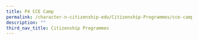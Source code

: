 ```yaml
---
title: P4 CCE Camp
permalink: /character-n-citizenship-edu/Citizenship-Programmes/cce-camp/
description: ""
third_nav_title: Citizenship Programmes
---
```

